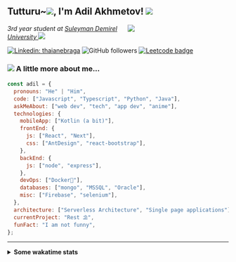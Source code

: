 <h2>Tutturu~<img src="https://i.postimg.cc/SsgbNNsr/tuturu.gif" width="45">, I'm Adil Akhmetov! <img src="https://i.postimg.cc/T1zFNy1t/miku-dance.gif" width="50"></h2>
<img align='right' src="https://external-content.duckduckgo.com/iu/?u=https%3A%2F%2Fmedia1.tenor.com%2Fimages%2Fb1161faa8a0e620b2dc62341f8838b30%2Ftenor.gif%3Fitemid%3D13405588&f=1&nofb=1" width="230">
<p><em>3rd year student at <a href="https://sdu.edu.kz/">Suleyman Demirel University </a><img src="https://i.postimg.cc/650nWkLQ/gotoyubun.gif" width="30"> 
</em></p>

<!-- ![Twitter Follow](https://img.shields.io/twitter/follow/misteranmol?label=Follow) -->

[![Linkedin: thaianebraga](https://img.shields.io/badge/-adildev-blue?style=flat-square&logo=Linkedin&logoColor=white&link=https://www.linkedin.com/in/adildev/)](https://www.linkedin.com/in/adildev/)
![GitHub followers](https://img.shields.io/github/followers/alphakennybudy?label=Follow&style=social)
[![Leetcode badge](https://leetcode-badge.chyroc.cn/?name=user3449f)](https://leetcode.com/user3449f/)

### <img src="https://media.giphy.com/media/VgCDAzcKvsR6OM0uWg/giphy.gif" width="50"> A little more about me...

```javascript
const adil = {
  pronouns: "He" | "Him",
  code: ["Javascript", "Typescript", "Python", "Java"],
  askMeAbout: ["web dev", "tech", "app dev", "anime"],
  technologies: {
    mobileApp: ["Kotlin (a bit)"],
    frontEnd: {
      js: ["React", "Next"],
      css: ["AntDesign", "react-bootstrap"],
    },
    backEnd: {
      js: ["node", "express"],
    },
    devOps: ["Docker🐳"],
    databases: ["mongo", "MSSQL", "Oracle"],
    misc: ["Firebase", "selenium"],
  },
  architecture: ["Serverless Architecture", "Single page applications"],
  currentProject: "Rest ⛱",
  funFact: "I am not funny",
};
```

---

<details>
<summary><b>Some wakatime stats</b><br></summary>
<div>
<hr/>

<!--START_SECTION:waka-->
![Profile Views](http://img.shields.io/badge/Profile%20Views-16-blue)

![Lines of code](https://img.shields.io/badge/From%20Hello%20World%20I%27ve%20Written-13.7%20million%20lines%20of%20code-blue)

**🐱 My Github Data** 

> 🏆 573 Contributions in the Year 2020
 > 
> 📦 35.8 kB Used in Github's Storage 
 > 
> 💼 Opted to Hire
 > 
> 📜 17 Public Repositories
 > 
> 🔑 6 Private Repositories 

**I'm an Early 🐤** 

```text
🌞 Morning    12 commits     █░░░░░░░░░░░░░░░░░░░░░░░░   3.7% 
🌆 Daytime    169 commits    █████████████░░░░░░░░░░░░   52.16% 
🌃 Evening    127 commits    █████████░░░░░░░░░░░░░░░░   39.2% 
🌙 Night      16 commits     █░░░░░░░░░░░░░░░░░░░░░░░░   4.94%

```
📅 **I'm Most Productive on Saturday** 

```text
Monday       28 commits     ██░░░░░░░░░░░░░░░░░░░░░░░   8.64% 
Tuesday      59 commits     ████░░░░░░░░░░░░░░░░░░░░░   18.21% 
Wednesday    21 commits     █░░░░░░░░░░░░░░░░░░░░░░░░   6.48% 
Thursday     45 commits     ███░░░░░░░░░░░░░░░░░░░░░░   13.89% 
Friday       22 commits     █░░░░░░░░░░░░░░░░░░░░░░░░   6.79% 
Saturday     87 commits     ██████░░░░░░░░░░░░░░░░░░░   26.85% 
Sunday       62 commits     ████░░░░░░░░░░░░░░░░░░░░░   19.14%

```


📊 **This Week I Spent My Time On** 

```text
⌚︎ Time Zone: Asia/Almaty

💬 Programming Languages: 
JavaScript               1 hr 1 min          ██████████░░░░░░░░░░░░░░░   41.02% 
JSON                     23 mins             ████░░░░░░░░░░░░░░░░░░░░░   15.88% 
Markdown                 22 mins             ███░░░░░░░░░░░░░░░░░░░░░░   15.23% 
Other                    16 mins             ██░░░░░░░░░░░░░░░░░░░░░░░   10.99% 
Docker                   14 mins             ██░░░░░░░░░░░░░░░░░░░░░░░   9.8%

🔥 Editors: 
VS Code                  2 hrs 14 mins       ██████████████████████░░░   89.52% 
Fish                     15 mins             ██░░░░░░░░░░░░░░░░░░░░░░░   10.48% 
Sublime Text             0 secs              ░░░░░░░░░░░░░░░░░░░░░░░░░   0.0%

🐱‍💻 Projects: 
waifu.pics               2 hrs               ████████████████████░░░░░   80.06% 
Terminal                 15 mins             ██░░░░░░░░░░░░░░░░░░░░░░░   10.48% 
onelab-site              14 mins             ██░░░░░░░░░░░░░░░░░░░░░░░   9.42% 
Unknown Project          0 secs              ░░░░░░░░░░░░░░░░░░░░░░░░░   0.04%

💻 Operating System: 
Linux                    2 hrs 16 mins       ██████████████████████░░░   91.33% 
Windows                  13 mins             ██░░░░░░░░░░░░░░░░░░░░░░░   8.67%

```

**I Mostly Code in JavaScript** 

```text
JavaScript               9 repos             █████████░░░░░░░░░░░░░░░░   39.13% 
TypeScript               4 repos             ████░░░░░░░░░░░░░░░░░░░░░   17.39% 
HTML                     3 repos             ███░░░░░░░░░░░░░░░░░░░░░░   13.04% 
Java                     2 repos             ██░░░░░░░░░░░░░░░░░░░░░░░   8.7% 
Kotlin                   1 repos             █░░░░░░░░░░░░░░░░░░░░░░░░   4.35%

```


**Timeline**

![Chart not found](https://github.com/AlphaKennyBudy/AlphaKennyBudy/blob/master/charts/bar_graph.png) 


<!--END_SECTION:waka-->
</div>
</details>
